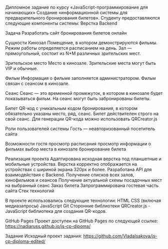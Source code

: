 Дипломное задание по курсу «JavaScript-программирование для начинающих»
Создание «информационной системы для предварительного бронирования билетов».
Студенту предоставляются следующие компоненты системы:
Верстка
Backend

Задача
Разработать сайт бронирования билетов онлайн

Сущности
Кинозал
Помещение, в котором демонстрируются фильмы. Режим работы определяется расписанием на день. Зал — прямоугольный, состоит из N*M различных зрительских мест.

Зрительское место
Место в кинозале. Зрительские места могут быть VIP и обычные.

Фильм
Информация о фильме заполняется администратором. Фильм связан с сеансом в кинозале.

Сеанс
Сеанс — это временной промежуток, в котором в кинозале будет показываться фильм. На сеанс могут быть забронированы билеты.

Билет
QR-код c уникальным кодом бронирования, в котором обязательно указаны место, ряд, сеанс. Билет действителен строго на свой сеанс. Для генерации QR-кода можно использовать QRCreator.js

Роли пользователей системы
Гость — неавторизованный посетитель сайта

Возможности гостя
просмотр расписания
просмотр информации о фильмах
выбор места в кинозале
бронирование билета

Реализация проекта
Адаптирована исходная верстка под планшетные и мобильные устройства. Верстка корректно отображается на устройствах с шириной экрана 320px и более.
Разработана API для взаимодействия с Backend.
Получение списков всех залов, кинофильмов и сеансов
Получение актуальной схемы посадочных мест на выбранный сеанс
Заказ билета
Запрограммирована гостевая часть сайта
Стек технологий

В проекте использовались следующие технологии:
HTML
CSS (включая медиазапросы)
JavaScript
Git
Сторонние библиотеки
QRCreator.js - JavaScript библиотека для создания QR-кодов.

GitHub Pages
Проект доступен на GitHub Pages по следующей ссылке: https://nadiaruss.github.io/js-cp-dipoma/

Задание
Исходный проект задания: https://github.com/VladaIsakova/js-cp-diploma-edited/